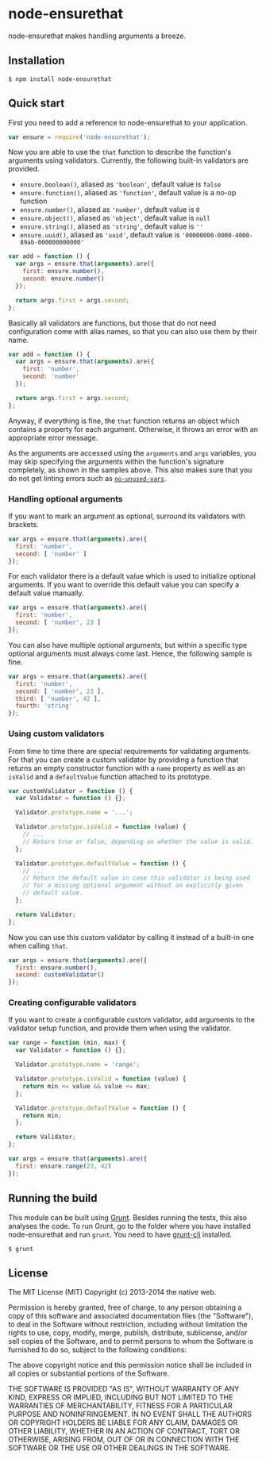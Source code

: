# node-ensurethat

node-ensurethat makes handling arguments a breeze.

## Installation

    $ npm install node-ensurethat

## Quick start

First you need to add a reference to node-ensurethat to your application.

```javascript
var ensure = require('node-ensurethat');
```

Now you are able to use the `that` function to describe the function's arguments using validators. Currently, the following built-in validators are provided.

- `ensure.boolean()`, aliased as `'boolean'`, default value is `false`
- `ensure.function()`, aliased as `'function'`, default value is a no-op function
- `ensure.number()`, aliased as `'number'`, default value is `0`
- `ensure.object()`, aliased as `'object'`, default value is `null`
- `ensure.string()`, aliased as `'string'`, default value is `''`
- `ensure.uuid()`, aliased as `'uuid'`, default value is `'00000000-0000-4000-89ab-000000000000'`

```javascript
var add = function () {
  var args = ensure.that(arguments).are({
    first: ensure.number(),
    second: ensure.number()
  });

  return args.first + args.second;
};
```

Basically all validators are functions, but those that do not need configuration come with alias names, so that you can also use them by their name.

```javascript
var add = function () {
  var args = ensure.that(arguments).are({
    first: 'number',
    second: 'number'
  });

  return args.first + args.second;
};
```

Anyway, if everything is fine, the `that` function returns an object which contains a property for each argument. Otherwise, it throws an error with an appropriate error message.

As the arguments are accessed using the `arguments` and `args` variables, you may skip specifying the arguments within the function's signature completely, as shown in the samples above. This also makes sure that you do not get linting errors such as [`no-unused-vars`](http://eslint.org/docs/rules/no-unused-vars.html).

### Handling optional arguments

If you want to mark an argument as optional, surround its validators with brackets.

```javascript
var args = ensure.that(arguments).are({
  first: 'number',
  second: [ 'number' ]
});
```

For each validator there is a default value which is used to initialize optional arguments. If you want to override this default value you can specify a default value manually.

```javascript
var args = ensure.that(arguments).are({
  first: 'number',
  second: [ 'number', 23 ]
});
```

You can also have multiple optional arguments, but within a specific type optional arguments must always come last. Hence, the following sample is fine.

```javascript
var args = ensure.that(arguments).are({
  first: 'number',
  second: [ 'number', 23 ],
  third: [ 'number', 42 ],
  fourth: 'string'
});
```

### Using custom validators

From time to time there are special requirements for validating arguments. For that you can create a custom validator by providing a function that returns an empty constructor function with a `name` property as well as an `isValid` and a `defaultValue` function attached to its prototype.

```javascript
var customValidator = function () {
  var Validator = function () {};

  Validator.prototype.name = '...';

  Validator.prototype.isValid = function (value) {
    // ...
    // Return true or false, depending on whether the value is valid.
  };

  Validator.prototype.defaultValue = function () {
    // ...
    // Return the default value in case this validator is being used
    // for a missing optional argument without an explicitly given
    // default value.
  };

  return Validator;
};
```

Now you can use this custom validator by calling it instead of a built-in one when calling `that`.

```javascript
var args = ensure.that(arguments).are({
  first: ensure.number(),
  second: customValidator()
});
```

### Creating configurable validators

If you want to create a configurable custom validator, add arguments to the validator setup function, and provide them when using the validator.

```javascript
var range = function (min, max) {
  var Validator = function () {};

  Validator.prototype.name = 'range';

  Validator.prototype.isValid = function (value) {
    return min <= value && value <= max;
  };

  Validator.prototype.defaultValue = function () {
    return min;
  };

  return Validator;
};

var args = ensure.that(arguments).are({
  first: ensure.range(23, 42)
});
```

## Running the build

This module can be built using [Grunt](http://gruntjs.com/). Besides running the tests, this also analyses the code. To run Grunt, go to the folder where you have installed node-ensurethat and run `grunt`. You need to have [grunt-cli](https://github.com/gruntjs/grunt-cli) installed.

    $ grunt

## License

The MIT License (MIT)
Copyright (c) 2013-2014 the native web.

Permission is hereby granted, free of charge, to any person obtaining a copy of this software and associated documentation files (the "Software"), to deal in the Software without restriction, including without limitation the rights to use, copy, modify, merge, publish, distribute, sublicense, and/or sell copies of the Software, and to permit persons to whom the Software is furnished to do so, subject to the following conditions:

The above copyright notice and this permission notice shall be included in all copies or substantial portions of the Software.

THE SOFTWARE IS PROVIDED "AS IS", WITHOUT WARRANTY OF ANY KIND, EXPRESS OR IMPLIED, INCLUDING BUT NOT LIMITED TO THE WARRANTIES OF MERCHANTABILITY, FITNESS FOR A PARTICULAR PURPOSE AND NONINFRINGEMENT. IN NO EVENT SHALL THE AUTHORS OR COPYRIGHT HOLDERS BE LIABLE FOR ANY CLAIM, DAMAGES OR OTHER LIABILITY, WHETHER IN AN ACTION OF CONTRACT, TORT OR OTHERWISE, ARISING FROM, OUT OF OR IN CONNECTION WITH THE SOFTWARE OR THE USE OR OTHER DEALINGS IN THE SOFTWARE.
